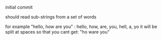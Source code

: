 initial commit

should read sub-strings from a set of words

for example "hello, how are you" : hello, how, are, you, hell, a, yo
it will be split at spaces so that you cant get: "ho ware you"